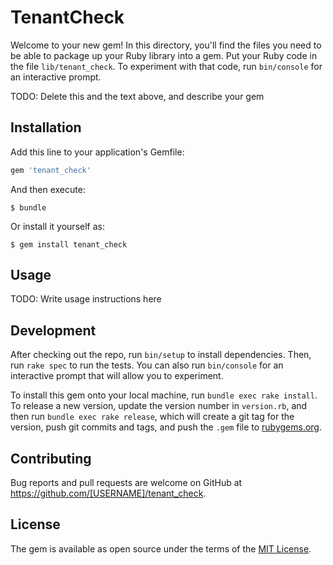 # TenantCheck

Welcome to your new gem! In this directory, you'll find the files you need to be able to package up your Ruby library into a gem. Put your Ruby code in the file `lib/tenant_check`. To experiment with that code, run `bin/console` for an interactive prompt.

TODO: Delete this and the text above, and describe your gem

## Installation

Add this line to your application's Gemfile:

```ruby
gem 'tenant_check'
```

And then execute:

    $ bundle

Or install it yourself as:

    $ gem install tenant_check

## Usage

TODO: Write usage instructions here

## Development

After checking out the repo, run `bin/setup` to install dependencies. Then, run `rake spec` to run the tests. You can also run `bin/console` for an interactive prompt that will allow you to experiment.

To install this gem onto your local machine, run `bundle exec rake install`. To release a new version, update the version number in `version.rb`, and then run `bundle exec rake release`, which will create a git tag for the version, push git commits and tags, and push the `.gem` file to [rubygems.org](https://rubygems.org).

## Contributing

Bug reports and pull requests are welcome on GitHub at https://github.com/[USERNAME]/tenant_check.

## License

The gem is available as open source under the terms of the [MIT License](https://opensource.org/licenses/MIT).
